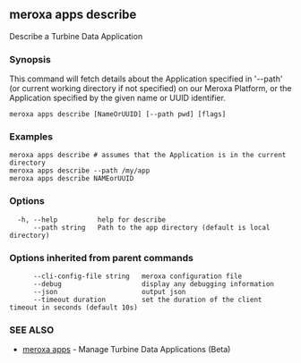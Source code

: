 ## meroxa apps describe

Describe a Turbine Data Application

### Synopsis

This command will fetch details about the Application specified in '--path'
(or current working directory if not specified) on our Meroxa Platform,
or the Application specified by the given name or UUID identifier.

```
meroxa apps describe [NameOrUUID] [--path pwd] [flags]
```

### Examples

```
meroxa apps describe # assumes that the Application is in the current directory
meroxa apps describe --path /my/app
meroxa apps describe NAMEorUUID
```

### Options

```
  -h, --help          help for describe
      --path string   Path to the app directory (default is local directory)
```

### Options inherited from parent commands

```
      --cli-config-file string   meroxa configuration file
      --debug                    display any debugging information
      --json                     output json
      --timeout duration         set the duration of the client timeout in seconds (default 10s)
```

### SEE ALSO

* [meroxa apps](meroxa_apps.md)	 - Manage Turbine Data Applications (Beta)

